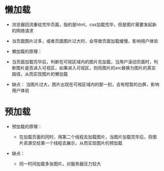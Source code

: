 # 懒加载
 - 浏览器回流重绘完毕页面，指的是html，css加载完毕，但是图片需要发起新的网络请求

 - 当页面图片过多，或者页面图片过大时，会导致页面加载缓慢，影响用户体验


 - 懒加载的原理：
  - 当页面加载完毕后，判断在可视区域内的图片先加载，当用户滚动页面时，判断图片是否进入可视区，如果进入可视区，则将图片的src替换为图片的真实路径，从而实现图片的懒加载

 - 缺点：
  当图片过大，图片出现在可视区域内的那一刻，会有短暂的白屏，影响用户体验



# 预加载
  - 预加载的原理：
    - 在加载页面的同时，用第二个线程去加载图片，当图片加载完毕后，将图片资源交给第一个线程去展示，从而实现图片的预加载

  - 缺点：
    - 同一时间加载多张图片，对服务器压力较大